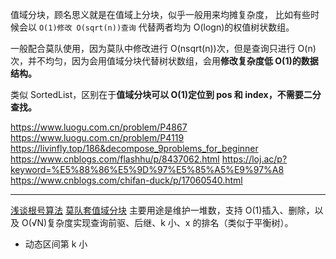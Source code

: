 值域分块，顾名思义就是在值域上分块，似乎一般用来均摊复杂度，
比如有些时候会以 `O(1)修改 O(sqrt(n))查询` 代替两者均为 O(logn)的权值树状数组。

一般配合莫队使用，因为莫队中修改进行 O(nsqrt(n))次，但是查询只进行 O(n)次，并不均匀，因为会用值域分块代替树状数组，会用**修改复杂度低 O(1)的数据结构。**

类似 SortedList，区别在于**值域分块可以 O(1)定位到 pos 和 index，不需要二分查找。**

https://www.luogu.com.cn/problem/P4867
https://www.luogu.com.cn/problem/P4119
https://livinfly.top/186&decompose_9problems_for_beginner
https://www.cnblogs.com/flashhu/p/8437062.html
https://loj.ac/p?keyword=%E5%88%86%E5%9D%97%E5%85%A5%E9%97%A8
https://www.cnblogs.com/chifan-duck/p/17060540.html

---

[浅谈根号算法](https://ddosvoid.github.io/2020/10/18/%E6%B5%85%E8%B0%88%E6%A0%B9%E5%8F%B7%E7%AE%97%E6%B3%95/)
[莫队套值域分块](https://www.cnblogs.com/zaza-zt/p/15041167.html)
主要用途是维护一堆数，支持 O(1)插入、删除，以及 O(√N)复杂度实现查询前驱、后继、k 小、x 的排名（类似于平衡树）。

- 动态区间第 k 小
